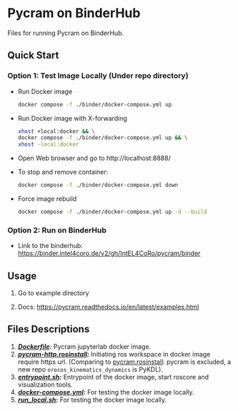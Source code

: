 # Pycram on BinderHub

Files for running Pycram on BinderHub.

## Quick Start

### Option 1: Test Image Locally (Under repo directory)

- Run Docker image

  ```bash
  docker compose -f ./binder/docker-compose.yml up
  ```

- Run Docker image with X-forwarding

  ```bash
  xhost +local:docker && \
  docker compose -f ./binder/docker-compose.yml up && \
  xhost -local:docker
  ```

- Open Web browser and go to http://localhost:8888/

- To stop and remove container:

  ```bash
  docker compose -f ./binder/docker-compose.yml down
  ```

- Force image rebuild

  ```bash
  docker compose -f ./binder/docker-compose.yml up -d --build
  ```

### Option 2: Run on BinderHub

- Link to the binderhub: https://binder.intel4coro.de/v2/gh/IntEL4CoRo/pycram/binder

## Usage

1. Go to example directory

1. Docs: https://pycram.readthedocs.io/en/latest/examples.html

## Files Descriptions

1. ***[Dockerfile](./Dockerfile):*** Pycram jupyterlab docker image.
1. ***[pycram-http.rosinstall](./pycram-http.rosinstall):*** Initiating ros workspace in docker image require https url. (Comparing to [pycram.rosinstall](../pycram.rosinstall): pycram is excluded, a new repo `orocos_kinematics_dynamics` is PyKDL).
1. ***[entrypoint.sh](./entrypoint.sh):*** Entrypoint of the docker image, start roscore and visualization tools.
1. ***[docker-compose.yml](./docker-compose.yml):*** For testing the docker image locally.
1. ***[run_local.sh](./run_local.sh):*** For testing the docker image locally.
